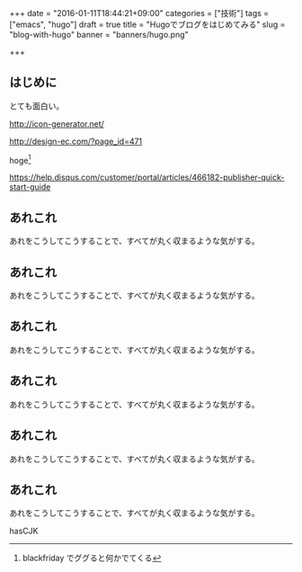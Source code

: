 +++
date = "2016-01-11T18:44:21+09:00"
categories = ["技術"]
tags = ["emacs", "hugo"]
draft = true
title = "Hugoでブログをはじめてみる"
slug = "blog-with-hugo"
banner = "banners/hugo.png"

+++

## はじめに ##

とても面白い。

http://icon-generator.net/

http://design-ec.com/?page_id=471

hoge[^1]

https://help.disqus.com/customer/portal/articles/466182-publisher-quick-start-guide

## あれこれ ##

あれをこうしてこうすることで、すべてが丸く収まるような気がする。

## あれこれ ##

あれをこうしてこうすることで、すべてが丸く収まるような気がする。

## あれこれ ##

あれをこうしてこうすることで、すべてが丸く収まるような気がする。

## あれこれ ##

あれをこうしてこうすることで、すべてが丸く収まるような気がする。

## あれこれ ##

あれをこうしてこうすることで、すべてが丸く収まるような気がする。

## あれこれ ##

あれをこうしてこうすることで、すべてが丸く収まるような気がする。

hasCJK

[^1]: blackfriday でググると何かでてくる
